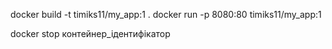 docker build -t timiks11/my_app:1 .
docker run -p 8080:80 timiks11/my_app:1

docker stop контейнер_ідентифікатор
